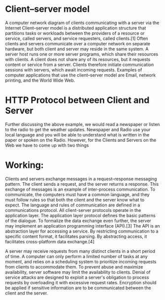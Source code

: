 # Client–server model

A computer network diagram of clients communicating with a server via the Internet
Client–server model is a distributed application structure that partitions tasks or workloads between the providers of a resource or service, called servers, and service requesters, called clients.[1] Often clients and servers communicate over a computer network on separate hardware, but both client and server may reside in the same system. A server host runs one or more server programs, which share their resources with clients. A client does not share any of its resources, but it requests content or service from a server. Clients therefore initiate communication sessions with servers, which await incoming requests. Examples of computer applications that use the client–server model are Email, network printing, and the World Wide Web.

# HTTP Protocol between Client and Server
Further discussing the above example, we would read a newspaper or listen to the radio to get the weather updates. Newspaper and Radio use your local language and you will be able to understand what is written in the paper or spoken on the Radio. However, for the Clients and Servers on the Web we have to come up with two things

# Working:

Clients and servers exchange messages in a request–response messaging pattern. The client sends a request, and the server returns a response. This exchange of messages is an example of inter-process communication. To communicate, the computers must have a common language, and they must follow rules so that both the client and the server know what to expect. The language and rules of communication are defined in a communications protocol. All client-server protocols operate in the application layer. The application layer protocol defines the basic patterns of the dialogue. To formalize the data exchange even further, the server may implement an application programming interface (API).[3] The API is an abstraction layer for accessing a service. By restricting communication to a specific content format, it facilitates parsing. By abstracting access, it facilitates cross-platform data exchange.[4]

A server may receive requests from many distinct clients in a short period of time. A computer can only perform a limited number of tasks at any moment, and relies on a scheduling system to prioritize incoming requests from clients to accommodate them. To prevent abuse and maximize availability, server software may limit the availability to clients. Denial of service attacks are designed to exploit a server's obligation to process requests by overloading it with excessive request rates. Encryption should be applied if sensitive information are to be communicated between the client and the server.